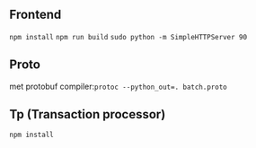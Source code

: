 ## Frontend

`npm install`
`npm run build`
`sudo python -m SimpleHTTPServer 90`

## Proto

met protobuf compiler:`protoc --python_out=. batch.proto`

## Tp (Transaction processor)

`npm install`

